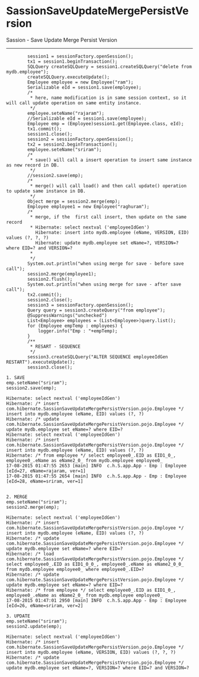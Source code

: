 # SassionSaveUpdateMergePersistVersion
Sassion - Save Update Merge Persist Version

------------------------------------------------------------------------------------------------------------

			session1 = sessionFactory.openSession();
			tx1 = session1.beginTransaction();
			SQLQuery createSQLQuery = session1.createSQLQuery("delete from mydb.employee");
			createSQLQuery.executeUpdate();
			Employee employee = new Employee("ram");
			Serializable eId = session1.save(employee);
			/*
			 * here, name modification is in same session context, so it will call update operation on same entity instance.
			 */
			employee.seteName("rajaram");
			//Serializable eId = session1.save(employee);
			Employee emp = (Employee)session1.get(Employee.class, eId);
			tx1.commit();
			session1.close();
			session2 = sessionFactory.openSession();
			tx2 = session2.beginTransaction();
			employee.seteName("sriram");
			/*
			 * save() will call a insert operation to insert same instance as new record in DB.
			 */
			//session2.save(emp);
			/*
			 * merge() will call load() and then call update() operation to update same instance in DB.
			 */
			Object merge = session2.merge(emp);
			Employee employee1 = new Employee("raghuram");
			/*
			 * merge, if the  first call insert, then update on the same record
			 * Hibernate: select nextval ('employeeIdGen')
			   Hibernate: insert into mydb.employee (eName, VERSION, EID) values (?, ?, ?)
			   Hibernate: update mydb.employee set eName=?, VERSION=? where EID=? and VERSION=?
			 * 
			 */
			System.out.println("when using merge for save - before save call");
			session2.merge(employee1);
			session2.flush();
			System.out.println("when using merge for save - after save call");
			tx2.commit();
			session2.close();
			session3 = sessionFactory.openSession();
			Query query = session3.createQuery("from employee");
			@SuppressWarnings("unchecked")
			List<Employee> employees = (List<Employee>)query.list();
			for (Employee empTemp : employees) {
				logger.info("Emp : "+empTemp);
			}
			/**
			 * RESART - SEQUENCE
			 */
			session3.createSQLQuery("ALTER SEQUENCE employeeIdGen RESTART").executeUpdate();
			session3.close();

	1. SAVE
	emp.seteName("sriram");
	session2.save(emp);
	
	Hibernate: select nextval ('employeeIdGen')
	Hibernate: /* insert com.hibernate.SassionSaveUpdateMergePersistVersion.pojo.Employee */ insert into mydb.employee (eName, EID) values (?, ?)
	Hibernate: /* update com.hibernate.SassionSaveUpdateMergePersistVersion.pojo.Employee */ update mydb.employee set eName=? where EID=?
	Hibernate: select nextval ('employeeIdGen')
	Hibernate: /* insert com.hibernate.SassionSaveUpdateMergePersistVersion.pojo.Employee */ insert into mydb.employee (eName, EID) values (?, ?)
	Hibernate: /* from employee */ select employee0_.EID as EID1_0_, employee0_.eName as eName2_0_ from mydb.employee employee0_
	17-08-2015 01:47:55 2653 [main] INFO  c.h.S.app.App - Emp : Employee [eId=27, eName=rajaram, ver=1] 
	17-08-2015 01:47:55 2654 [main] INFO  c.h.S.app.App - Emp : Employee [eId=28, eName=sriram, ver=1]


	2. MERGE
	emp.seteName("sriram");
	session2.merge(emp);
	
	Hibernate: select nextval ('employeeIdGen')
	Hibernate: /* insert com.hibernate.SassionSaveUpdateMergePersistVersion.pojo.Employee */ insert into mydb.employee (eName, EID) values (?, ?)
	Hibernate: /* update com.hibernate.SassionSaveUpdateMergePersistVersion.pojo.Employee */ update mydb.employee set eName=? where EID=?
	Hibernate: /* load com.hibernate.SassionSaveUpdateMergePersistVersion.pojo.Employee */ select employee0_.EID as EID1_0_0_, employee0_.eName as eName2_0_0_ from mydb.employee employee0_ where employee0_.EID=?
	Hibernate: /* update com.hibernate.SassionSaveUpdateMergePersistVersion.pojo.Employee */ update mydb.employee set eName=? where EID=?
	Hibernate: /* from employee */ select employee0_.EID as EID1_0_, employee0_.eName as eName2_0_ from mydb.employee employee0_
	17-08-2015 01:47:01 2950 [main] INFO  c.h.S.app.App - Emp : Employee [eId=26, eName=sriram, ver=2] 
	
	3. UPDATE
	emp.seteName("sriram");
	session2.update(emp);

	Hibernate: select nextval ('employeeIdGen')
	Hibernate: /* insert com.hibernate.SassionSaveUpdateMergePersistVersion.pojo.Employee */ insert into mydb.employee (eName, VERSION, EID) values (?, ?, ?)
	Hibernate: /* update com.hibernate.SassionSaveUpdateMergePersistVersion.pojo.Employee */ update mydb.employee set eName=?, VERSION=? where EID=? and VERSION=?

